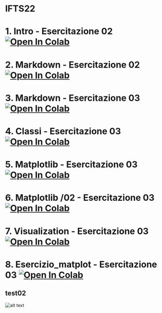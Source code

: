 # IFTS22

# 1. Intro - Esercitazione 02 [![Open In Colab](https://colab.research.google.com/assets/colab-badge.svg)](https://colab.research.google.com/github/Starnaess/Star/blob/main/Esercitazione02/011_intro.ipynb)

# 2. Markdown -  Esercitazione 02 [![Open In Colab](https://colab.research.google.com/assets/colab-badge.svg)](https://colab.research.google.com/github/Starnaess/Star/blob/main/Esercitazione02/Markdown_Colab.ipynb)

# 3. Markdown -  Esercitazione 03 [![Open In Colab](https://colab.research.google.com/assets/colab-badge.svg)](https://colab.research.google.com/github/Starnaess/Star/blob/main/Esercitazione03/012_Markdown_Colab.ipynb)

# 4. Classi -  Esercitazione 03 [![Open In Colab](https://colab.research.google.com/assets/colab-badge.svg)](https://colab.research.google.com/github/Starnaess/Star/blob/main/Esercitazione03/013_Classi_easy.ipynb)


# 5. Matplotlib -  Esercitazione 03 [![Open In Colab](https://colab.research.google.com/assets/colab-badge.svg)](https://colab.research.google.com/github/Starnaess/Star/blob/main/Esercitazione03/014_Matplotlib.ipynb)

# 6. Matplotlib /02 -  Esercitazione 03 [![Open In Colab](https://colab.research.google.com/assets/colab-badge.svg)](https://colab.research.google.com/github/Starnaess/Star/blob/main/Esercitazione03/015_Matplotlib.ipynb)


# 7. Visualization -  Esercitazione 03 [![Open In Colab](https://colab.research.google.com/assets/colab-badge.svg)](https://colab.research.google.com/github/Starnaess/Star/blob/main/Esercitazione03/Visualization.pdf)

# 8. Esercizio_matplot - Esercitazione 03 [![Open In Colab](https://colab.research.google.com/assets/colab-badge.svg)](https://colab.research.google.com/github/Starnaess/Star/blob/main/Esercitazione03/esercizio_matplot/esercizi_matplot.pdf)


## test02
![alt text](img/git_flow.jpg "Optional title")
